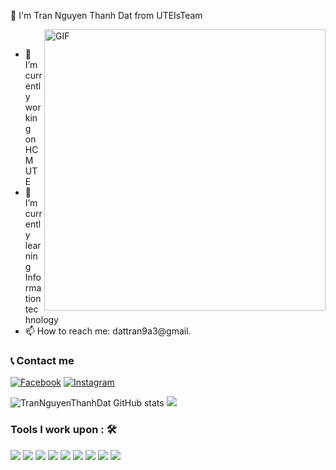  👋 I'm Tran Nguyen Thanh Dat from  UTEIsTeam
 <!--
<img align="right" alt="GIF" src="https://media.giphy.com/media/iIqmM5tTjmpOB9mpbn/giphy.gif" /> -->
<img align="right" width="450px" alt="GIF" src="https://miro.medium.com/max/480/0*tWkX7jycteZn1qbC.gif" /> 
<br />

- 🔭 I’m currently working on HCM UTE <br />
- 🌱 I’m currently learning Information technology <br />
- 📫 How to reach me: dattran9a3@gmail.
<!--
- 👯 I’m looking to collaborate on ...
- 🤔 I’m looking for help with ...
- 💬 Ask me about ...
- 😄 Pronouns: ...
- ⚡ Fun fact: ... -->

### :telephone_receiver: Contact me
[<img href="https://www.facebook.com/daisylatuii/" alt="Facebook" src="https://img.shields.io/badge/Facebook-%231877F2.svg?style=for-the-badge&logo=Facebook&logoColor=white"/>](https://www.facebook.com/daisylatuii/)
[<img alt="Instagram" src="https://img.shields.io/badge/Instagram-%23E4405F.svg?style=for-the-badge&logo=Instagram&logoColor=white"/>](https://www.instagram.com/_thanhhdattt)

![TranNguyenThanhDat GitHub stats](https://github-readme-stats.vercel.app/api?username=dattran0512&show_icons=true&theme=dracula)
<a href="https://github.com/dattran0512">
  <img src="https://github-readme-stats.vercel.app/api/top-langs/?username=dattran0512&theme=dracula&hide=glsl,python" />
</a>

### Tools I work upon : 🛠
<img src="https://img.shields.io/badge/c++%20-%2300599C.svg?&style=for-the-badge&logo=c%2B%2B&logoColor=white">   <img src="https://img.shields.io/badge/python%20-%2314354C.svg?&style=for-the-badge&logo=python&logoColor=white">   <img src="https://img.shields.io/badge/javascript%20-%23323330.svg?&style=for-the-badge&logo=javascript&logoColor=%23F7DF1E">   <img src="https://img.shields.io/badge/html5%20-%23E34F26.svg?&style=for-the-badge&logo=html5&logoColor=white">   <img src="https://img.shields.io/badge/css3%20-%231572B6.svg?&style=for-the-badge&logo=css3&logoColor=white">   <img src="https://img.shields.io/badge/react%20-%2320232a.svg?&style=for-the-badge&logo=react&logoColor=%2361DAFB">   <img src="https://img.shields.io/badge/bootstrap%20-%23563D7C.svg?&style=for-the-badge&logo=bootstrap&logoColor=white">   <img src="https://img.shields.io/badge/git%20-%23F05033.svg?&style=for-the-badge&logo=git&logoColor=white"/>   <img src="http://img.shields.io/badge/-VS%20Code-000000?style=for-the-badge&logo=Visual-studio-code&logoColor=blue">

